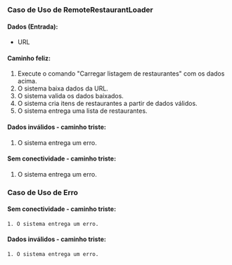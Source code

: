 ### Caso de Uso de RemoteRestaurantLoader
    
#### Dados (Entrada):
- URL

#### Caminho feliz:
1. Execute o comando "Carregar listagem de restaurantes" com os dados acima.
2. O sistema baixa dados da URL.
3. O sistema valida os dados baixados.
4. O sistema cria itens de restaurantes a partir de dados válidos.
5. O sistema entrega uma lista de restaurantes.

#### Dados inválidos - caminho triste:
1. O sistema entrega um erro.

#### Sem conectividade - caminho triste:
1. O sistema entrega um erro.


### Caso de Uso de Erro

#### Sem conectividade - caminho triste:
    1. O sistema entrega um erro.
    
#### Dados inválidos - caminho triste:
    1. O sistema entrega um erro.
